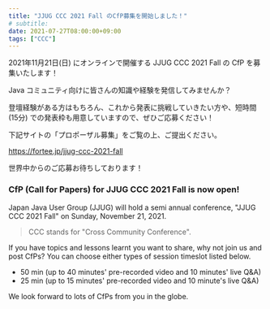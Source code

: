 ```yaml
---
title: "JJUG CCC 2021 Fall のCfP募集を開始しました！"
# subtitle:
date: 2021-07-27T08:00:00+09:00
tags: ["CCC"]
---
```

2021年11月21日(日) にオンラインで開催する JJUG CCC 2021 Fall の CfP を募集いたします！

Java コミュニティ向けに皆さんの知識や経験を発信してみませんか？

登壇経験がある方はもちろん、これから発表に挑戦していきたい方や、短時間 (15分) での発表枠も用意していますので、ぜひご応募ください！

下記サイトの「プロポーザル募集」をご覧の上、ご提出ください。  

https://fortee.jp/jjug-ccc-2021-fall

世界中からのご応募お待ちしております！

### CfP (Call for Papers) for JJUG CCC 2021 Fall is now open!

Japan Java User Group (JJUG) will hold a semi annual conference, "JJUG CCC 2021 Fall" on Sunday, November 21, 2021.

> CCC stands for "Cross Community Conference".

If you have topics and lessons learnt you want to share, why not join us and post CfPs? You can choose either types of session timeslot listed below.

- 50 min (up to 40 minutes' pre-recorded video and 10 minutes' live Q&A)
- 25 min (up to 15 minutes' pre-recorded video and 10 minute's live Q&A)

We look forward to lots of CfPs from you in the globe.